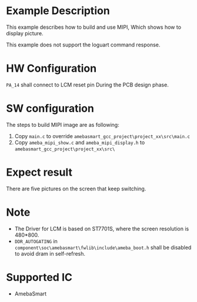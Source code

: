 # Example Description
This example describes how to build and use MIPI, Which shows how to display picture.

This example does not support the loguart command response.

# HW Configuration
`PA_14` shall connect to LCM reset pin During the PCB design phase.

# SW configuration
The steps to build MIPI image are as following:
1. Copy `main.c` to override `amebasmart_gcc_project\project_xx\src\main.c`
2. Copy `ameba_mipi_show.c` and `ameba_mipi_display.h` to `amebasmart_gcc_project\project_xx\src\`

# Expect result
There are five pictures on the screen that keep switching.

# Note
* The Driver for LCM is based on ST7701S, where the screen resolution is 480*800.
* `DDR_AUTOGATING` in `component\soc\amebasmart\fwlib\include\ameba_boot.h` shall be disabled to avoid dram in self-refresh.

# Supported IC
* AmebaSmart
